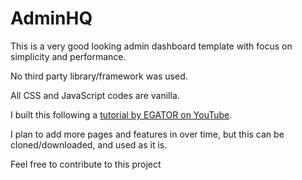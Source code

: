 # AdminHQ

This is a very good looking admin dashboard template with focus on simplicity and performance.

No third party library/framework was used.

All CSS and JavaScript codes are vanilla.

I built this following a [tutorial by EGATOR on YouTube](https://www.youtube.com/watch?v=BOF79TAIkYQ).

I plan to add more pages and features in over time, but this can be cloned/downloaded, and used as it is.

Feel free to contribute to this project